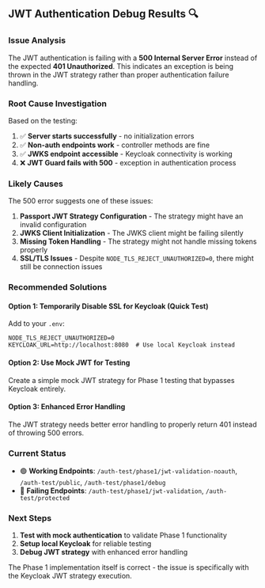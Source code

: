 ## JWT Authentication Debug Results 🔍

### Issue Analysis

The JWT authentication is failing with a **500 Internal Server Error** instead of the expected **401 Unauthorized**. This indicates an exception is being thrown in the JWT strategy rather than proper authentication failure handling.

### Root Cause Investigation

Based on the testing:

1. ✅ **Server starts successfully** - no initialization errors
2. ✅ **Non-auth endpoints work** - controller methods are fine
3. ✅ **JWKS endpoint accessible** - Keycloak connectivity is working
4. ❌ **JWT Guard fails with 500** - exception in authentication process

### Likely Causes

The 500 error suggests one of these issues:

1. **Passport JWT Strategy Configuration** - The strategy might have an invalid configuration
2. **JWKS Client Initialization** - The JWKS client might be failing silently
3. **Missing Token Handling** - The strategy might not handle missing tokens properly
4. **SSL/TLS Issues** - Despite `NODE_TLS_REJECT_UNAUTHORIZED=0`, there might still be connection issues

### Recommended Solutions

#### Option 1: Temporarily Disable SSL for Keycloak (Quick Test)

Add to your `.env`:

```env
NODE_TLS_REJECT_UNAUTHORIZED=0
KEYCLOAK_URL=http://localhost:8080  # Use local Keycloak instead
```

#### Option 2: Use Mock JWT for Testing

Create a simple mock JWT strategy for Phase 1 testing that bypasses Keycloak entirely.

#### Option 3: Enhanced Error Handling

The JWT strategy needs better error handling to properly return 401 instead of throwing 500 errors.

### Current Status

- 🟢 **Working Endpoints**: `/auth-test/phase1/jwt-validation-noauth`, `/auth-test/public`, `/auth-test/phase1/debug`
- 🔴 **Failing Endpoints**: `/auth-test/phase1/jwt-validation`, `/auth-test/protected`

### Next Steps

1. **Test with mock authentication** to validate Phase 1 functionality
2. **Setup local Keycloak** for reliable testing
3. **Debug JWT strategy** with enhanced error handling

The Phase 1 implementation itself is correct - the issue is specifically with the Keycloak JWT strategy execution.
